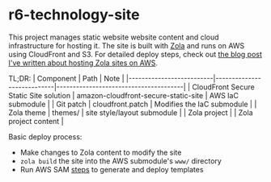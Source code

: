 # r6-technology-site
This project manages static website website content and cloud infrastructure for hosting it. The site is built with [Zola](https://getzola.org) and runs on AWS using CloudFront and S3. For detailed deploy steps, check out [the blog post I've written about hosting Zola sites on AWS](https://r6.technology/posts/quickly-deploying-zola-static-sites-to-aws/).

TL;DR:
| Component               | Path                       | Note                                  |
|--------------------------|----------------------------|---------------------------------------|
| CloudFront Secure Static Site solution | amazon-cloudfront-secure-static-site | AWS IaC submodule                      |
| Git patch                | cloudfront.patch          | Modifies the IaC submodule           |
| Zola theme               | themes/<theme>            | site style/layout submodule           |
| Zola project             | <everything else>         | Zola project content                 |

Basic deploy process:
 - Make changes to Zola content to modify the site
 - `zola build` the site into the AWS submodule's `www/` directory
 - Run AWS SAM [steps](https://github.com/aws-samples/amazon-cloudfront-secure-static-site?tab=readme-ov-file#customizing-the-solution) to generate and deploy templates
